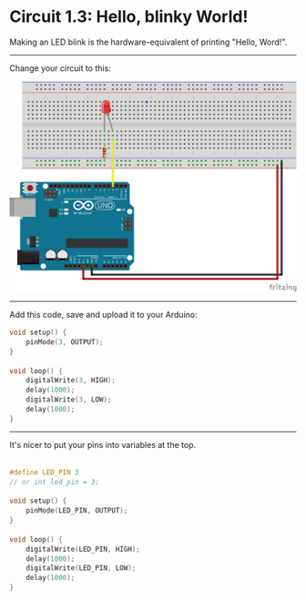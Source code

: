 # Circuit 1.3: Hello, blinky World!

Making an LED blink is the hardware-equivalent of printing "Hello, Word!".

---

Change your circuit to this:

![circuit with LED](../assets/simple_led_wiring.png)

---

Add this code, save and upload it to your Arduino:

``` c
void setup() {
    pinMode(3, OUTPUT);
}

void loop() {
    digitalWrite(3, HIGH);
    delay(1000);
    digitalWrite(3, LOW);
    delay(1000);
}
```

---

It's nicer to put your pins into variables at the top.

``` c

#define LED_PIN 3
// or int led_pin = 3;

void setup() {
    pinMode(LED_PIN, OUTPUT);
}

void loop() {
    digitalWrite(LED_PIN, HIGH);
    delay(1000);
    digitalWrite(LED_PIN, LOW);
    delay(1000);
}
```

